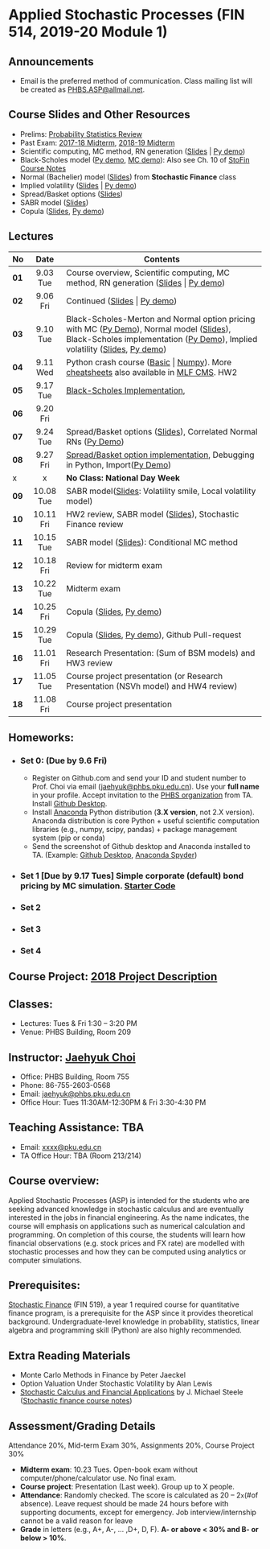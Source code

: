 # Applied Stochastic Processes (FIN 514, 2019-20 Module 1)

## Announcements
* Email is the preferred method of communication. Class mailing list will be created as PHBS.ASP@allmail.net.

## Course Slides and Other Resources
* Prelims: [Probability Statistics Review](files/Prob_Stat_Review.pdf) 
* Past Exam: [2017-18 Midterm](files/ASP2017_Midterm.pdf), [2018-19 Midterm](files/ASP2018_Midterm.pdf)
* Scientific computing, MC method, RN generation ([Slides](files/MCmethod.pdf) | [Py demo](py/MC_Demo.ipynb))
* Black-Scholes model ([Py demo](py/BlackScholes_ImpliedVol.ipynb), [MC demo](py/BlackScholes_MC.ipynb)): Also see Ch. 10 of [StoFin Course Notes](https://github.com/PHBS/2018.M3.StoFin/blob/master/files/SCFA_Notes.pdf)
* Normal (Bachelier) model ([Slides](files/Normal_Model.pdf)) from **Stochastic Finance** class
* Implied volatility ([Slides](files/ImpVol.pdf) | [Py demo](py/BlackScholes_ImpliedVol.ipynb))
* Spread/Basket options ([Slides](files/SpreadBasketOption.pdf))
* SABR model ([Slides](files/SABRmodel.pdf))
* Copula ([Slides](files/Copula.pdf), [Py demo](py/Demo_Copula.ipynb))

## Lectures
No | Date | Contents
--- | :---: | ---
__01__ | 9.03 Tue | Course overview, Scientific computing, MC method, RN generation ([Slides](files/MCmethod.pdf) \| [Py demo](py/MC_Demo.ipynb))
__02__ | 9.06 Fri | Continued ([Slides](files/MCmethod.pdf) \| [Py demo](py/MC_Demo.ipynb))
__03__ | 9.10 Tue | Black-Scholes-Merton and Normal option pricing with MC ([Py Demo](py/BlackScholes_MC.ipynb)), Normal model ([Slides](files/Normal_Model.pdf)), Black-Scholes implementation ([Py Demo](py/BlackScholes_FunctionVsClass.ipynb)), Implied volatility ([Slides](files/ImpVol.pdf), [Py demo](py/BlackScholes_ImpliedVol.ipynb))
__04__ | 9.11 Wed | Python crash course ([Basic](py/PythonCrashCourse_Derek_Banas.ipynb) \| [Numpy](py/PythonCrashCourse_Numpy.ipynb)).  More [cheatsheets](https://ehmatthes.github.io/pcc/cheatsheets/README.html) also available in [MLF CMS](http://cms.phbs.pku.edu.cn/claroline/document/document.php?cidReset=true&cidReq=FN570). HW2
__05__ | 9.17 Tue | [Black-Scholes Implementation](https://github.com/PHBS-2017-ASP-Classroom/BSMmodel_Base), 
__06__ | 9.20 Fri | 
__07__ | 9.24 Tue | Spread/Basket options ([Slides](files/SpreadBasketOption.pdf)), Correlated Normal RNs ([Py Demo](py/CorrelatedNormals_Demo.ipynb))
__08__  | 9.27 Fri | [Spread/Basket option implementation](py/TestCode_BasketSpread.ipynb), Debugging in Python, Import([Py Demo](py/HW4/Demo_Advanced_Import.ipynb))
 x | x | __No Class: National Day Week__
__09__ | 10.08 Tue | SABR model([Slides](files/SABRmodel.pdf): Volatility smile, Local volatility model)
__10__ | 10.11 Fri | HW2 review, SABR model ([Slides](files/SABRmodel.pdf)), Stochastic Finance review
__11__ | 10.15 Tue | SABR model ([Slides](files/SABRmodel.pdf)): Conditional MC method
__12__ | 10.18 Fri | Review for midterm exam
__13__ | 10.22 Tue | Midterm exam
__14__ | 10.25 Fri | Copula ([Slides](files/Copula.pdf), [Py demo](py/Demo_Copula.ipynb))
__15__ | 10.29 Tue | Copula ([Slides](files/Copula.pdf), [Py demo](py/Demo_Copula.ipynb)), Github Pull-request
__16__ | 11.01 Fri | Research Presentation: (Sum of BSM models) and HW3 review
__17__ | 11.05 Tue | Course project presentation (or Research Presentation (NSVh model) and HW4 review)
__18__ | 11.08 Fri | Course project presentation

## Homeworks:
* ### __Set 0__: (Due by 9.6 Fri)
  * Register on Github.com and send your ID and student number to Prof. Choi via email (jaehyuk@phbs.pku.edu.cn). Use your __full name__ in your profile. Accept invitation to the [PHBS organization](https://github.com/orgs/PHBS/people) from TA. Install [Github Desktop](https://desktop.github.com/). 
  * Install [Anaconda](https://www.anaconda.com/download/) Python distribution (__3.X version__, not 2.X version). Anaconda distribution is core Python + useful scientific computation libraries (e.g., numpy, scipy, pandas) + package management system (pip or conda)
  * Send the screenshot of Github desktop and Anaconda installed to TA. (Example: [Github Desktop](files/Choi_Jaehyuk_Github.png), [Anaconda Spyder](files/Choi_Jaehyuk_Python.png))  
* ### __Set 1__ [Due by 9.17 Tues] Simple corporate (default) bond pricing by MC simulation. [Starter Code](py/HW1/HW1.ipynb)
* ### __Set 2__ 
* ### __Set 3__ 
* ### __Set 4__ 

## Course Project: [2018 Project Description](https://github.com/PHBS/2018.M1.ASP/blob/master/files/Project.md)

## Classes: 
* Lectures: Tues & Fri 1:30 – 3:20 PM
* Venue: PHBS Building, Room 209

## Instructor: [Jaehyuk Choi](http://www.jaehyukchoi.net/phbs_en)
* Office: PHBS Building, Room 755
* Phone: 86-755-2603-0568
* Email: jaehyuk@phbs.pku.edu.cn
* Office Hour: Tues 11:30AM-12:30PM & Fri 3:30-4:30 PM

## Teaching Assistance: TBA
* Email: xxxx@pku.edu.cn
* TA Office Hour: TBA (Room 213/214)

## Course overview: 
Applied Stochastic Processes (ASP) is intended for the students who are
seeking advanced knowledge in stochastic calculus and are eventually interested in the jobs in
financial engineering. As the name indicates, the course will emphasis on applications such as
numerical calculation and programming. On completion of this course, the students will learn
how financial observations (e.g. stock prices and FX rate) are modelled with stochastic
processes and how they can be computed using analytics or computer simulations.

## Prerequisites: 
[Stochastic Finance](https://github.com/PHBS/2018.M3.StoFin) (FIN 519), a year 1 required course for quantitative finance program, is a prerequisite for the ASP since it provides theoretical background. Undergraduate-level knowledge in probability, statistics, linear algebra and programming skill (Python) are also highly recommended. 

##  Extra Reading Materials
* Monte Carlo Methods in Finance by Peter Jaeckel
* Option Valuation Under Stochastic Volatility by Alan Lewis
* [Stochastic Calculus and Financial Applications](http://www-stat.wharton.upenn.edu/~steele/StochasticCalculus.html) by J. Michael Steele
([Stochastic finance course notes](https://github.com/PHBS/2018.M3.StoFin/blob/master/files/SCFA_Notes.pdf))

## Assessment/Grading Details
Attendance 20%, Mid-term Exam 30%, Assignments 20%, Course Project 30%
* __Midterm exam__: 10.23 Tues. Open-book exam without computer/phone/calculator use. No final exam.
* __Course project__: Presentation (Last week). Group up to X people.
* __Attendance__: Randomly checked. The score is calculated as 20 – 2`x`(#of absence). Leave request should be made 24 hours before with supporting documents, except for emergency. Job interview/internship cannot be a valid reason for leave
* __Grade__ in letters (e.g., A+, A-, ... ,D+, D, F). __A- or above < 30% and B- or below > 10%__.
